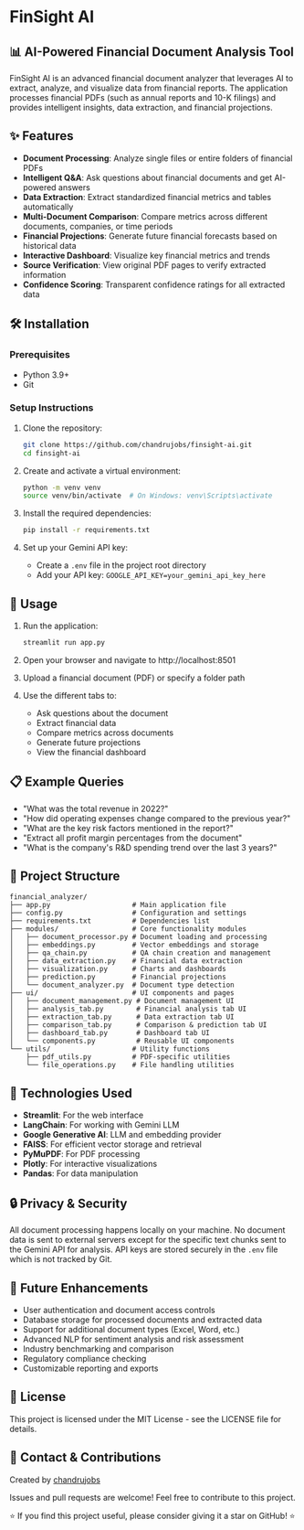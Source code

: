 # FinSight AI

## 📊 AI-Powered Financial Document Analysis Tool

FinSight AI is an advanced financial document analyzer that leverages AI to extract, analyze, and visualize data from financial reports. The application processes financial PDFs (such as annual reports and 10-K filings) and provides intelligent insights, data extraction, and financial projections.

## ✨ Features

- **Document Processing**: Analyze single files or entire folders of financial PDFs
- **Intelligent Q&A**: Ask questions about financial documents and get AI-powered answers
- **Data Extraction**: Extract standardized financial metrics and tables automatically
- **Multi-Document Comparison**: Compare metrics across different documents, companies, or time periods
- **Financial Projections**: Generate future financial forecasts based on historical data
- **Interactive Dashboard**: Visualize key financial metrics and trends
- **Source Verification**: View original PDF pages to verify extracted information
- **Confidence Scoring**: Transparent confidence ratings for all extracted data

## 🛠️ Installation

### Prerequisites

- Python 3.9+
- Git

### Setup Instructions

1. Clone the repository:
   ```bash
   git clone https://github.com/chandrujobs/finsight-ai.git
   cd finsight-ai
   ```

2. Create and activate a virtual environment:
   ```bash
   python -m venv venv
   source venv/bin/activate  # On Windows: venv\Scripts\activate
   ```

3. Install the required dependencies:
   ```bash
   pip install -r requirements.txt
   ```

4. Set up your Gemini API key:
   - Create a `.env` file in the project root directory
   - Add your API key: `GOOGLE_API_KEY=your_gemini_api_key_here`

## 🚀 Usage

1. Run the application:
   ```bash
   streamlit run app.py
   ```

2. Open your browser and navigate to http://localhost:8501

3. Upload a financial document (PDF) or specify a folder path

4. Use the different tabs to:
   - Ask questions about the document
   - Extract financial data
   - Compare metrics across documents
   - Generate future projections
   - View the financial dashboard

## 📋 Example Queries

- "What was the total revenue in 2022?"
- "How did operating expenses change compared to the previous year?"
- "What are the key risk factors mentioned in the report?"
- "Extract all profit margin percentages from the document"
- "What is the company's R&D spending trend over the last 3 years?"

## 📁 Project Structure

```
financial_analyzer/
├── app.py                    # Main application file
├── config.py                 # Configuration and settings
├── requirements.txt          # Dependencies list
├── modules/                  # Core functionality modules
│   ├── document_processor.py # Document loading and processing
│   ├── embeddings.py         # Vector embeddings and storage
│   ├── qa_chain.py           # QA chain creation and management
│   ├── data_extraction.py    # Financial data extraction
│   ├── visualization.py      # Charts and dashboards
│   ├── prediction.py         # Financial projections
│   └── document_analyzer.py  # Document type detection
├── ui/                       # UI components and pages
│   ├── document_management.py # Document management UI
│   ├── analysis_tab.py        # Financial analysis tab UI
│   ├── extraction_tab.py      # Data extraction tab UI
│   ├── comparison_tab.py      # Comparison & prediction tab UI
│   ├── dashboard_tab.py       # Dashboard tab UI
│   └── components.py          # Reusable UI components
└── utils/                    # Utility functions
    ├── pdf_utils.py          # PDF-specific utilities
    └── file_operations.py    # File handling utilities
```

## 🔧 Technologies Used

- **Streamlit**: For the web interface
- **LangChain**: For working with Gemini LLM
- **Google Generative AI**: LLM and embedding provider
- **FAISS**: For efficient vector storage and retrieval
- **PyMuPDF**: For PDF processing
- **Plotly**: For interactive visualizations
- **Pandas**: For data manipulation

## 🔒 Privacy & Security

All document processing happens locally on your machine. No document data is sent to external servers except for the specific text chunks sent to the Gemini API for analysis. API keys are stored securely in the `.env` file which is not tracked by Git.

## 🔮 Future Enhancements

- User authentication and document access controls
- Database storage for processed documents and extracted data
- Support for additional document types (Excel, Word, etc.)
- Advanced NLP for sentiment analysis and risk assessment
- Industry benchmarking and comparison
- Regulatory compliance checking
- Customizable reporting and exports

## 📄 License

This project is licensed under the MIT License - see the LICENSE file for details.

## 👥 Contact & Contributions

Created by [chandrujobs](https://github.com/chandrujobs)

Issues and pull requests are welcome! Feel free to contribute to this project.

⭐ If you find this project useful, please consider giving it a star on GitHub! ⭐